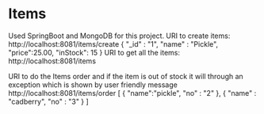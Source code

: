 # Items
Used SpringBoot and MongoDB for this project.
URI to create items:
http://localhost:8081/items/create
{
  "_id" : "1",
  "name" : "Pickle",
  "price":25.00,
  "inStock": 15
}
URI to get all the items:
http://localhost:8081/items

URI to do the Items order and if the item is out of stock it will through an exception which is shown by user friendly message
http://localhost:8081/items/order
[
  { 
    "name":"pickle",
    "no" : "2"
  },
  {
    "name" : "cadberry",
    "no" : "3" 
  }
]
